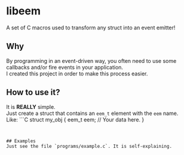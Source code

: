 # libeem
A set of C macros used to transform any struct into an event emitter!

## Why
By programming in an event-driven way, you often need to use some callbacks
and/or fire events in your application.  
I created this project in order to make this process easier.  

## How to use it?
It is **REALLY** simple.  
Just create a struct that contains an `eem_t` element with the `eem` name.  
Like: ```C
struct my_obj {
	eem_t eem;
	// Your data here.
}  
```


## Examples
Just see the file `programs/example.c`. It is self-explaining.
